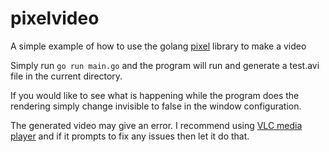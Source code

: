 # pixelvideo
A simple example of how to use the golang [pixel](https://github.com/faiface/pixel) library to make a video

Simply run `go run main.go` and the program will run and generate a test.avi file in the current directory.

If you would like to see what is happening while the program does the rendering simply change invisible to false in the window configuration.

The generated video may give an error. I recommend using [VLC media player](https://www.videolan.org/vlc/index.html) and if it prompts to fix any issues then let it do that.